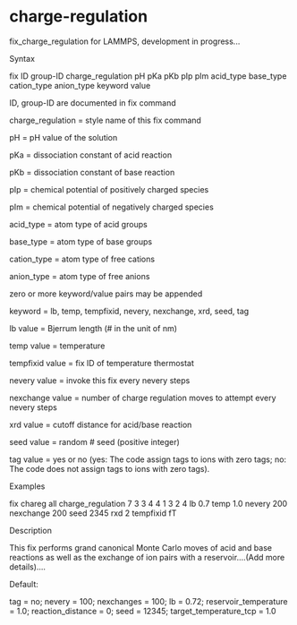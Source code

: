 # charge-regulation
fix_charge_regulation for LAMMPS, development in progress...

Syntax

fix ID group-ID charge_regulation pH pKa pKb pIp pIm acid_type base_type cation_type anion_type keyword value

ID, group-ID are documented in fix command

charge_regulation = style name of this fix command

pH = pH value of the solution 

pKa = dissociation constant of acid reaction 

pKb = dissociation constant of base reaction

pIp = chemical potential of positively charged species

pIm = chemical potential of negatively charged species

acid_type = atom type of acid groups

base_type = atom type of base groups

cation_type = atom type of free cations

anion_type = atom type of free anions

zero or more keyword/value pairs may be appended

keyword = lb, temp, tempfixid, nevery, nexchange, xrd, seed, tag

lb value = Bjerrum length (# in the unit of nm)

temp value = temperature 

tempfixid value = fix ID of temperature thermostat

nevery value = invoke this fix every nevery steps

nexchange value = number of charge regulation moves to attempt every nevery steps

xrd value = cutoff distance for acid/base reaction

seed value = random # seed (positive integer)

tag value = yes or no (yes: The code assign tags to ions with zero tags; no: The code does not assign tags to ions with zero tags).

Examples

fix chareg all charge_regulation 7 3 3 4 4 1 3 2 4 lb 0.7 temp 1.0 nevery 200 nexchange 200 seed 2345 rxd 2 tempfixid fT

Description

This fix performs grand canonical Monte Carlo moves of acid and base reactions as well as the exchange of ion pairs with a reservoir.…(Add more details)….

Default:

tag = no; nevery = 100; nexchanges = 100; lb = 0.72; reservoir_temperature = 1.0; reaction_distance = 0; seed = 12345; target_temperature_tcp = 1.0
